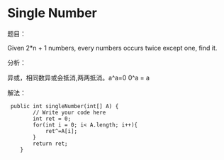 # Single Number

题目：

Given 2\*n + 1 numbers, every numbers occurs twice except one, find it.

分析：

异或，相同数异或会抵消,两两抵消。a^a=0 0^a = a

解法：

```text
 public int singleNumber(int[] A) {
        // Write your code here
        int ret = 0;
        for(int i = 0; i< A.length; i++){
            ret^=A[i];
        }
        return ret;
    }
```

